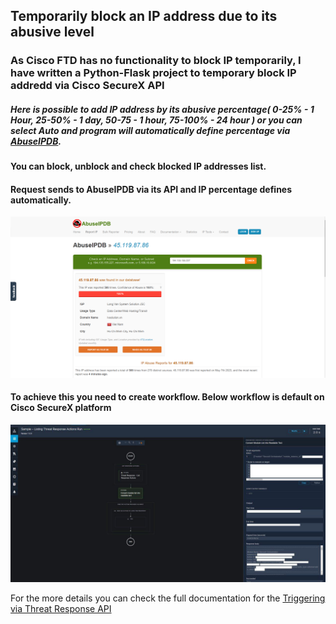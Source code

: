 ## Temporarily block an IP address due to its abusive level

### As Cisco FTD has no functionality to block IP temporarily, I have written a Python-Flask project to temporary block IP addredd via Cisco SecureX API 

##### Here is possible to add IP address by its abusive percentage( 0-25% - 1 Hour, 25-50% - 1 day, 50-75 - 1 hour, 75-100% - 24 hour ) or you can select Auto and program will automatically define percentage via [AbuseIPDB](https://www.abuseipdb.com/).

#### You can block, unblock and check blocked IP addresses list.

#### Request sends to AbuseIPDB via its API and IP percentage defines automatically.

![](assets/images/abuseipdb.png)

#### To achieve this you need to create workflow. Below workflow is default on Cisco SecureX platform

![](assets/images/image.jpg)

For the more details you can check the full documentation for the [Triggering via Threat Response API](https://ciscosecurity.github.io/sxo-05-security-workflows/workflows/response/tr-api)
